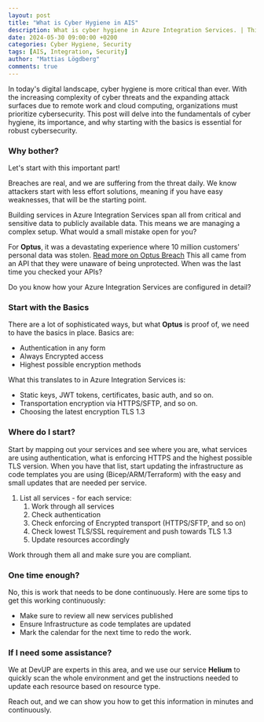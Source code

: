 ```yaml
---
layout: post
title: "What is Cyber Hygiene in AIS"
description: What is cyber hygiene in Azure Integration Services. | This post gives an introduction to the concept Cyber Hygiene in Azure Integration Services.
date: 2024-05-30 09:00:00 +0200
categories: Cyber Hygiene, Security
tags: [AIS, Integration, Security]
author: "Mattias Lögdberg"
comments: true
---
```


In today's digital landscape, cyber hygiene is more critical than ever. With the increasing complexity of cyber threats and the expanding attack surfaces due to remote work and cloud computing, organizations must prioritize cybersecurity. This post will delve into the fundamentals of cyber hygiene, its importance, and why starting with the basics is essential for robust cybersecurity.

### Why bother?
Let's start with this important part!

Breaches are real, and we are suffering from the threat daily. We know attackers start with less effort solutions, meaning if you have easy weaknesses, that will be the starting point.

Building services in Azure Integration Services span all from critical and sensitive data to publicly available data. This means we are managing a complex setup. What would a small mistake open for you?

For **Optus**, it was a devastating experience where 10 million customers' personal data was stolen. [Read more on Optus Breach](https://www.bbc.com/news/world-australia-63056838)
This all came from an API that they were unaware of being unprotected. When was the last time you checked your APIs?

Do you know how your Azure Integration Services are configured in detail?

### Start with the Basics
There are a lot of sophisticated ways, but what **Optus** is proof of, we need to have the basics in place. Basics are:

* Authentication in any form
* Always Encrypted access
* Highest possible encryption methods

What this translates to in Azure Integration Services is:

* Static keys, JWT tokens, certificates, basic auth, and so on.
* Transportation encryption via HTTPS/SFTP, and so on.
* Choosing the latest encryption TLS 1.3

### Where do I start?

Start by mapping out your services and see where you are, what services are using authentication, what is enforcing HTTPS and the highest possible TLS version. When you have that list, start updating the infrastructure as code templates you are using (Bicep/ARM/Terraform) with the easy and small updates that are needed per service.

1. List all services - for each service:
    1. Work through all services
    1. Check authentication
    1. Check enforcing of Encrypted transport (HTTPS/SFTP, and so on)
    1. Check lowest TLS/SSL requirement and push towards TLS 1.3
    1. Update resources accordingly

Work through them all and make sure you are compliant.

### One time enough?
No, this is work that needs to be done continuously. Here are some tips to get this working continuously:
* Make sure to review all new services published
* Ensure Infrastructure as code templates are updated
* Mark the calendar for the next time to redo the work.

### If I need some assistance?
We at DevUP are experts in this area, and we use our service **Helium** to quickly scan the whole environment and get the instructions needed to update each resource based on resource type.

Reach out, and we can show you how to get this information in minutes and continuously.
